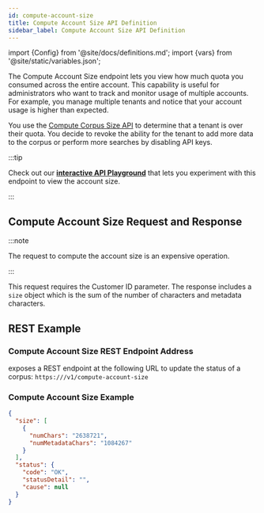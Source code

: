 ```yaml
---
id: compute-account-size
title: Compute Account Size API Definition
sidebar_label: Compute Account Size API Definition
---
```


import {Config} from '@site/docs/definitions.md';
import {vars} from '@site/static/variables.json';

The Compute Account Size endpoint lets you view how much quota you consumed 
across the entire account. This capability is useful for administrators who 
want to track and monitor usage of multiple accounts. For example, you manage 
multiple tenants and notice that your account usage is higher than expected.

You use the [Compute Corpus Size API](/docs/api-reference/admin-apis/corpus/compute-corpus-size) to determine 
that a tenant is over their quota. You decide to revoke the ability for 
the tenant to add more data to the corpus or perform more searches by 
disabling API keys.

:::tip

Check out our [**interactive API Playground**](/docs/rest-api/compute-account-size) that lets you experiment with this 
endpoint to view the account size.

:::


## Compute Account Size Request and Response

:::note

The request to compute the account size is an expensive operation.

:::

This request requires the Customer ID parameter. The response includes a `size` 
object which is the sum of the number of 
characters and metadata characters.


## REST Example

### Compute Account Size REST Endpoint Address

<Config v="names.product"/> exposes a REST endpoint at the following URL
to update the status of a corpus:
<code>https://<Config v="domains.rest.admin"/>/v1/compute-account-size</code>

### Compute Account Size Example

```json
{
  "size": [
    {
      "numChars": "2638721",
      "numMetadataChars": "1084267"
    }
  ],
  "status": {
    "code": "OK",
    "statusDetail": "",
    "cause": null
  }
}
  ```
